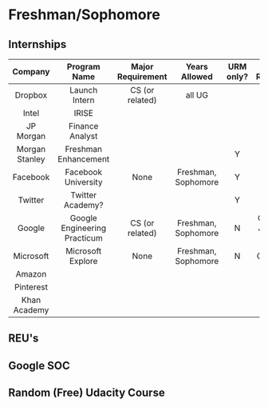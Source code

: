 # Freshman/Sophomore

## Internships

|     Company    |     Program Name     | Major Requirement | Years Allowed | URM only? | Additional Requirements |
|:--------------:|:--------------------:|:-----------------:|:-------------------:|:---------:|:---------------------------------------------:|
|     Dropbox    |     Launch Intern    |  CS (or related)  |        all UG       |           | Must be first internship |
|      Intel     |         IRISE        |                   |                     |           |                                               |
|    JP Morgan   |    Finance Analyst   |                   |                     |           |                                               |
| Morgan Stanley | Freshman Enhancement |                   |                     |     Y     |                                               |
|    Facebook    | Facebook University| None |Freshman, Sophomore| Y | N/A |
|     Twitter    | Twitter Academy? |                   |                     | Y |           |
| Google | Google Engineering Practicum | CS (or related) | Freshman, Sophomore | N | C, C++, Java, JavaScript or Python |
|    Microsoft   | Microsoft Explore | None | Freshman, Sophomore | N | CS101 + Calc |
|    Amazon   |                      |                   |                     |           | |
|    Pinterest   |                      |                   |                     |           | |
|    Khan Academy   |                      |                   |                     |           | |

## REU's

## Google SOC

## Random (Free) Udacity Course
